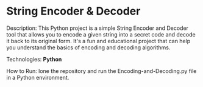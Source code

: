 # **String Encoder & Decoder**
Description: This Python project is a simple String Encoder and Decoder tool that allows you to encode a given string into a secret code and decode it back to its original form. It's a fun and educational project that can help you understand the basics of encoding and decoding algorithms.

Technologies: **Python**

How to Run: lone the repository and run the Encoding-and-Decoding.py file in a Python environment.
